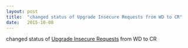 ```yaml
---
layout: post
title:  "changed status of Upgrade Insecure Requests from WD to CR"
date:   2015-10-08
---
```


changed status of <a href="http://www.w3.org/TR/upgrade-insecure-requests/">Upgrade Insecure Requests</a> from WD to CR

